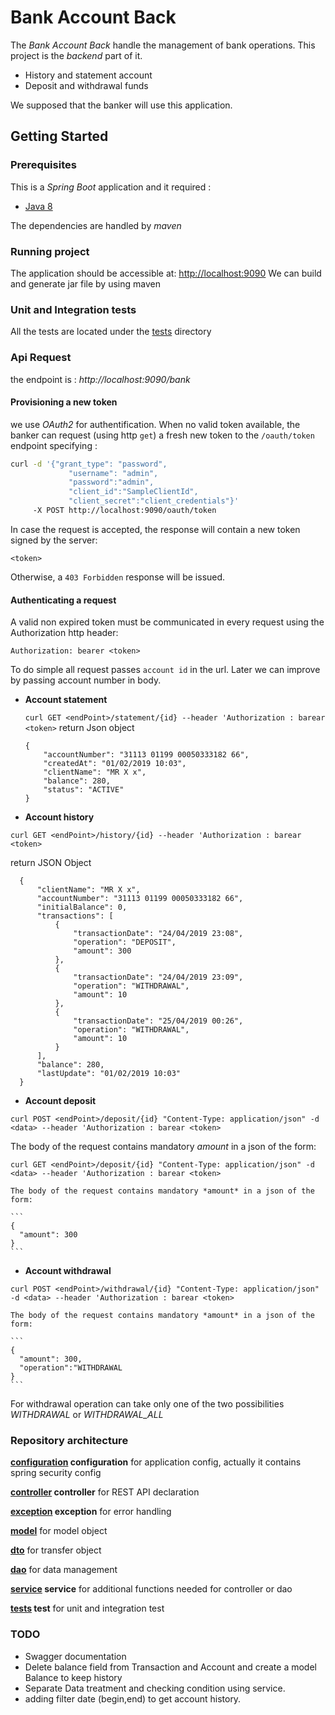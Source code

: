 # Bank Account Back

The *Bank Account Back* handle the management of bank operations. This project is the *backend* part of it.

- History and statement account
- Deposit and withdrawal funds

We supposed that the banker will use this application.

## Getting Started

### Prerequisites
This is a *Spring Boot* application and it required :

- [Java 8](https://www.oracle.com/technetwork/java/javaee/downloads/jdk8-downloads-2133151.html)

The dependencies are handled by *maven*

### Running project
The application should be accessible at: [http://localhost:9090]()
We can build and generate jar file by using maven

### Unit and Integration tests

All the tests are located under the [tests](src/test) directory

### Api Request
the endpoint is : *http://localhost:9090/bank*

#### Provisioning a new token
we use *OAuth2* for authentification.
When no valid token available, the banker can request (using http `get`) a fresh new token to the `/oauth/token` endpoint specifying :

```bash
curl -d '{"grant_type": "password",
             "username": "admin",
             "password":"admin",
             "client_id":"SampleClientId",
             "client_secret":"client_credentials"}' 
     -X POST http://localhost:9090/oauth/token
```

In case the request is accepted, the response will contain a new token signed by the server:

```
<token>
```

Otherwise, a `403 Forbidden` response will be issued.

#### Authenticating a request

A valid non expired token must be communicated in every request using the Authorization http header:

```
Authorization: bearer <token>
```
To do simple all request passes `account id` in the url. Later we can improve by passing account number in body.

- **Account statement**  

  ```curl GET <endPoint>/statement/{id} --header 'Authorization : barear <token>```
  return Json object
  
  ```
  {
      "accountNumber": "31113 01199 00050333182 66",
      "createdAt": "01/02/2019 10:03",
      "clientName": "MR X x",
      "balance": 280,
      "status": "ACTIVE"
  }
  
  ```

  
- **Account history**  

 ``curl GET <endPoint>/history/{id} --header 'Authorization : barear <token> ``
 
 return JSON Object
   ```
     {
         "clientName": "MR X x",
         "accountNumber": "31113 01199 00050333182 66",
         "initialBalance": 0,
         "transactions": [
             {
                 "transactionDate": "24/04/2019 23:08",
                 "operation": "DEPOSIT",
                 "amount": 300
             },
             {
                 "transactionDate": "24/04/2019 23:09",
                 "operation": "WITHDRAWAL",
                 "amount": 10
             },
             {
                 "transactionDate": "25/04/2019 00:26",
                 "operation": "WITHDRAWAL",
                 "amount": 10
             }
         ],
         "balance": 280,
         "lastUpdate": "01/02/2019 10:03"
     }
   ```

- **Account deposit**  

 ```curl POST <endPoint>/deposit/{id} "Content-Type: application/json" -d <data> --header 'Authorization : barear <token>```
 
  The body of the request contains mandatory *amount* in a json of the form:
  
   ```curl GET <endPoint>/deposit/{id} "Content-Type: application/json" -d <data> --header 'Authorization : barear <token>```
   
    The body of the request contains mandatory *amount* in a json of the form:
  
    ```
    {
      "amount": 300
    }
    ```
  
  - **Account withdrawal**  
  
   ``` curl POST <endPoint>/withdrawal/{id} "Content-Type: application/json" -d <data> --header 'Authorization : barear <token> ```
   
    The body of the request contains mandatory *amount* in a json of the form:
  
    ```
    {
      "amount": 300,
      "operation":"WITHDRAWAL
    } 
    ```
    
For withdrawal operation can take only one of the two possibilities *WITHDRAWAL* or *WITHDRAWAL_ALL*

### Repository architecture

**[configuration](src/main/java/com/sg/bankaccountback/configuration) configuration** for application config, actually it contains spring security config

**[controller](src/main/java/com/sg/bankaccountback/controller) controller** for REST API declaration

**[exception](src/main/java/com/sg/bankaccountback/exception) exception** for error handling

**[model](src/main/java/com/sg/bankaccountback/model)** for model object

**[dto](src/main/java/com/sg/bankaccountback/dto)** for transfer object

**[dao](src/main/java/com/sg/bankaccountback/dao)** for data management

**[service](src/main/java/com/sg/bankaccountback/service) service** for additional functions needed for controller or dao

**[tests](src/main/java/com/sg/bankaccountback/test) test** for unit and integration test

### TODO
- Swagger documentation
- Delete balance field from Transaction and Account and create a model Balance to keep history
- Separate Data treatment and checking condition using service.
- adding filter date (begin,end) to get account history.
